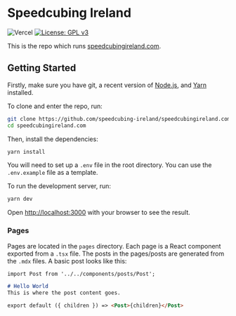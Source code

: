 # Speedcubing Ireland
![Vercel](https://therealsujitk-vercel-badge.vercel.app/?app=speedcubingireland-com)
[![License: GPL v3](https://img.shields.io/badge/License-GPLv3-blue.svg)](https://www.gnu.org/licenses/gpl-3.0)

This is the repo which runs [speedcubingireland.com](https://speedcubingireland.com/).

## Getting Started
Firstly, make sure you have git, a recent version of [Node.js](https://nodejs.org/en/), and [Yarn](https://yarnpkg.com/) installed.

To clone and enter the repo, run:

```bash
git clone https://github.com/speedcubing-ireland/speedcubingireland.com.git
cd speedcubingireland.com
```

Then, install the dependencies:

```bash
yarn install
```

You will need to set up a `.env` file in the root directory. You can use the `.env.example` file as a template.

To run the development server, run:

```bash
yarn dev
```

Open [http://localhost:3000](http://localhost:3000) with your browser to see the result.

### Pages

Pages are located in the `pages` directory. Each page is a React component exported from a `.tsx` file.
The posts in the pages/posts are generated from the `.mdx` files. A basic post looks like this:

```md
import Post from '../../components/posts/Post';

# Hello World
This is where the post content goes.

export default ({ children }) => <Post>{children}</Post>
```